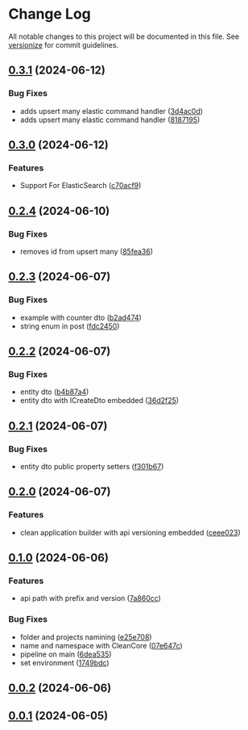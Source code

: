 # Change Log

All notable changes to this project will be documented in this file. See [versionize](https://github.com/versionize/versionize) for commit guidelines.

<a name="0.3.1"></a>
## [0.3.1](https://www.github.com/lucafabbri/Clean/releases/tag/v0.3.1) (2024-06-12)

### Bug Fixes

* adds upsert many elastic command handler ([3d4ac0d](https://www.github.com/lucafabbri/Clean/commit/3d4ac0d250cc13fdd5442ac4db3d7d4db8b983b2))
* adds upsert many elastic command handler ([8187195](https://www.github.com/lucafabbri/Clean/commit/81871953aedb730ae2b1d2e5beb1a50f7fcf867e))

<a name="0.3.0"></a>
## [0.3.0](https://www.github.com/lucafabbri/Clean/releases/tag/v0.3.0) (2024-06-12)

### Features

* Support For ElasticSearch ([c70acf9](https://www.github.com/lucafabbri/Clean/commit/c70acf91129933822280ddd45a6495405a9d652a))

<a name="0.2.4"></a>
## [0.2.4](https://www.github.com/lucafabbri/Clean/releases/tag/v0.2.4) (2024-06-10)

### Bug Fixes

* removes id from upsert many ([85fea36](https://www.github.com/lucafabbri/Clean/commit/85fea365cd53c35c71d84774976327e401399969))

<a name="0.2.3"></a>
## [0.2.3](https://www.github.com/lucafabbri/Clean/releases/tag/v0.2.3) (2024-06-07)

### Bug Fixes

* example with counter dto ([b2ad474](https://www.github.com/lucafabbri/Clean/commit/b2ad474628a79b8325d08b527f02bfe7b37d398d))
* string enum in post ([fdc2450](https://www.github.com/lucafabbri/Clean/commit/fdc24500127f86d22e801e1e32bc35803d15d2b6))

<a name="0.2.2"></a>
## [0.2.2](https://www.github.com/lucafabbri/Clean/releases/tag/v0.2.2) (2024-06-07)

### Bug Fixes

* entity dto ([b4b87a4](https://www.github.com/lucafabbri/Clean/commit/b4b87a45af45bdb17f5d3e5efbecc1b39f6a1cae))
* entity dto with ICreateDto embedded ([36d2f25](https://www.github.com/lucafabbri/Clean/commit/36d2f25ca8e1c0a0d767ea06b158c4478385a0fb))

<a name="0.2.1"></a>
## [0.2.1](https://www.github.com/lucafabbri/Clean/releases/tag/v0.2.1) (2024-06-07)

### Bug Fixes

* entity dto public property setters ([f301b67](https://www.github.com/lucafabbri/Clean/commit/f301b67d6a2219725df1ce1fb16c692e7f317556))

<a name="0.2.0"></a>
## [0.2.0](https://www.github.com/lucafabbri/Clean/releases/tag/v0.2.0) (2024-06-07)

### Features

* clean application builder with api versioning embedded ([ceee023](https://www.github.com/lucafabbri/Clean/commit/ceee0236e4dbddeff7e523a64c95dff64ba44abd))

<a name="0.1.0"></a>
## [0.1.0](https://www.github.com/lucafabbri/Clean/releases/tag/v0.1.0) (2024-06-06)

### Features

* api path with prefix and version ([7a860cc](https://www.github.com/lucafabbri/Clean/commit/7a860cc94d8896c332ba36cda0d3259e6c8f94c5))

### Bug Fixes

* folder and projects namining ([e25e708](https://www.github.com/lucafabbri/Clean/commit/e25e7083d5e39603faa0dc19deb6848e3a63986f))
* name and namespace with CleanCore ([07e647c](https://www.github.com/lucafabbri/Clean/commit/07e647c7d74010f2dcc380cedcd5505a2145b1bf))
* pipeline on main ([6dea535](https://www.github.com/lucafabbri/Clean/commit/6dea535da5c0e2fd867d1ce36c6911e86ab6f23a))
* set environment ([1749bdc](https://www.github.com/lucafabbri/Clean/commit/1749bdc5731ba9c881d6fe9a2d5ad9d749a786d7))

<a name="0.0.2"></a>
## [0.0.2](https://www.github.com/lucafabbri/Clean/releases/tag/v0.0.2) (2024-06-06)

<a name="0.0.1"></a>
## [0.0.1](https://www.github.com/lucafabbri/Clean/releases/tag/v0.0.1) (2024-06-05)

